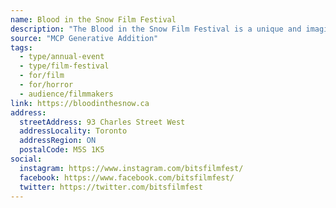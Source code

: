 ```yaml
---
name: Blood in the Snow Film Festival
description: "The Blood in the Snow Film Festival is a unique and imaginative showcase of contemporary Canadian horror, genre, and underground cinema that exists to challenge social boundaries, explore artistic taboos, and support and exhibit independent Canadian genre media artists."
source: "MCP Generative Addition"
tags:
  - type/annual-event
  - type/film-festival
  - for/film
  - for/horror
  - audience/filmmakers
link: https://bloodinthesnow.ca
address:
  streetAddress: 93 Charles Street West
  addressLocality: Toronto
  addressRegion: ON
  postalCode: M5S 1K5
social:
  instagram: https://www.instagram.com/bitsfilmfest/
  facebook: https://www.facebook.com/bitsfilmfest/
  twitter: https://twitter.com/bitsfilmfest
---
```

